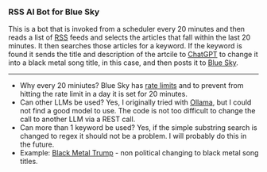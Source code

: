 ### RSS AI Bot for Blue Sky

This is a bot that is invoked from a scheduler every 20 minutes and then reads a list of [RSS](https://rss.com/blog/how-do-rss-feeds-work/) feeds and selects the articles that fall within the last 20 minutes.  It then searches those articles for a keyword.  If the keyword is found it sends the title and description of the artcile to [ChatGPT](https://chatgpt.com) to change it into a black metal song title, in this case, and then posts it to [Blue Sky](https://bsky.app).  

---

- Why every 20 miniutes?  Blue Sky has [rate limits](https://docs.bsky.app/blog/rate-limits-pds-v3) and to prevent from hitting the rate limit in a day it is set for 20 minutes.
- Can other LLMs be used?  Yes, I originally tried with [Ollama](https://ollama.com), but I could not find a good model to use.  The code is not too difficult to change the call to another LLM via a REST call.
- Can more than 1 keyword be used? Yes, if the simple substring search is changed to regex it should not be a problem.  I will probably do this in the future.
- Example: [Black Metal Trump](https://bsky.app/profile/blackmetaltrump.bsky.social) - non political changing to black metal song titles.
